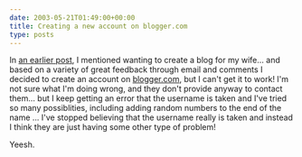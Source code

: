 ```yaml
---
date: 2003-05-21T01:49:00+00:00
title: Creating a new account on blogger.com
type: posts
---
```

In [an earlier post](http://dotnetweblogs.com/duncanma/posts/7167.aspx), I mentioned wanting to create a blog for my wife... and based on a variety of great feedback through email and comments I decided to create an account on [blogger.com](http://www.blogger.com), but I can't get it to work! I'm not sure what I'm doing wrong, and they don't provide anyway to contact them... but I keep getting an error that the username is taken and I've tried so many possiblities, including adding random numbers to the end of the name ... I've stopped believing that the username really is taken and instead I think they are just having some other type of problem!

Yeesh.
